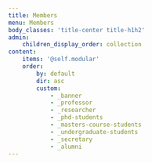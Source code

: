 ```yaml
---
title: Members
menu: Members
body_classes: 'title-center title-h1h2'
admin:
    children_display_order: collection
content:
    items: '@self.modular'
    order:
        by: default
        dir: asc
        custom:
            - _banner
            - _professor
            - _researcher
            - _phd-students
            - _masters-course-students
            - _undergraduate-students
            - _secretary
            - _alumni
---
```



